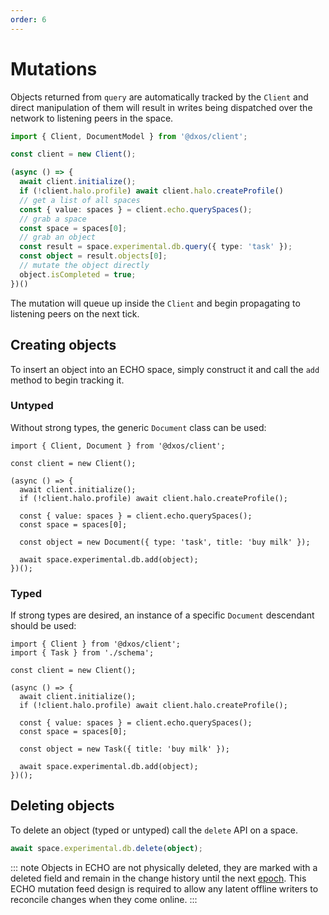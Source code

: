 ```yaml
---
order: 6
---
```


# Mutations

Objects returned from `query` are automatically tracked by the `Client` and direct manipulation of them will result in writes being dispatched over the network to listening peers in the space.

```ts file=./snippets/write-items.ts#L5-
import { Client, DocumentModel } from '@dxos/client';

const client = new Client();

(async () => {
  await client.initialize();
  if (!client.halo.profile) await client.halo.createProfile()
  // get a list of all spaces
  const { value: spaces } = client.echo.querySpaces();
  // grab a space
  const space = spaces[0];
  // grab an object
  const result = space.experimental.db.query({ type: 'task' });
  const object = result.objects[0];
  // mutate the object directly
  object.isCompleted = true;
})()
```
The mutation will queue up inside the `Client` and begin propagating to listening peers on the next tick.

## Creating objects

To insert an object into an ECHO space, simply construct it and call the `add` method to begin tracking it.

### Untyped

Without strong types, the generic `Document` class can be used:

```tsx file=./snippets/create-objects.ts#L5-
import { Client, Document } from '@dxos/client';

const client = new Client();

(async () => {
  await client.initialize();
  if (!client.halo.profile) await client.halo.createProfile();

  const { value: spaces } = client.echo.querySpaces();
  const space = spaces[0];

  const object = new Document({ type: 'task', title: 'buy milk' });

  await space.experimental.db.add(object);
})();
```

### Typed

If strong types are desired, an instance of a specific `Document` descendant should be used:

```tsx file=./snippets/create-objects-typed.ts#L5-
import { Client } from '@dxos/client';
import { Task } from './schema';

const client = new Client();

(async () => {
  await client.initialize();
  if (!client.halo.profile) await client.halo.createProfile();

  const { value: spaces } = client.echo.querySpaces();
  const space = spaces[0];

  const object = new Task({ title: 'buy milk' });

  await space.experimental.db.add(object);
})();
```

## Deleting objects

To delete an object (typed or untyped) call the `delete` API on a space.

```ts
await space.experimental.db.delete(object);
```

::: note
Objects in ECHO are not physically deleted, they are marked with a deleted field and remain in the change history until the next [epoch](../glossary#epoch). This ECHO mutation feed design is required to allow any latent offline writers to reconcile changes when they come online.
:::
